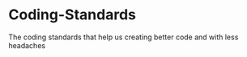 Coding-Standards
================

The coding standards that help us creating better code and with less headaches
